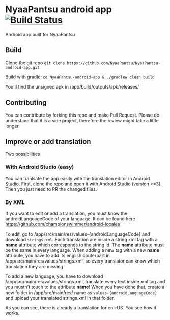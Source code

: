 # NyaaPantsu android app [![Build Status](https://travis-ci.org/NyaaPantsu/NyaaPantsu-android-app.svg?branch=master)](https://travis-ci.org/NyaaPantsu/NyaaPantsu-android-app)

Android app built for NyaaPantsu

## Build
Clone the git repo
`git clone https://github.com/NyaaPantsu/NyaaPantsu-android-app.git`

Build with gradle:
`cd NyaaPantsu-android-app & ./gradlew clean build`

You'll find the unsigned apk in /app/build/outputs/apk/releases/

## Contributing
You can contribute by forking this repo and make Pull Request. Please do understand that it is a side project, therefore the review might take a little longer.

## Improve or add translation
Two possibilities

### With Android Studio (easy)
You can tranlsate the app easily with the translation editor in Android Studio. First, clone the repo and open it with Android Studio (version >=3). Then you just need to PR the changed files.

### By XML
If you want to edit or add a translation, you must know the androidLanguageCode of your language. It can be found here  https://github.com/championswimmer/android-locales

To edit, go to /app/src/main/res/values-{androidLanguageCode} and download `strings.xml`. Each translation are inside a string xml tag with a __name__ attribute which corresponds to the string id. The __name__ attribute must be the same in every language. When adding a new tag with a new __name__ attribute, you have to add its english couterpart in /app/src/main/res/values/strings.xml, so every translator can know which translation they are missing.

To add a new language, you have to download /app/src/main/res/values/strings.xml, translate every text inside xml tag and you mustn't touch to the attribute __name__! When you have done that, create a new folder in /app/src/main/res/ name as `values-{androidLanguageCode}` and upload your translated strings.xml in that folder.

As you can see, there is already a translation for en-rUS. You see how it works.
